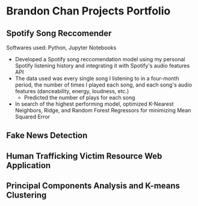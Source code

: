 # Brandon Chan Projects Portfolio
## Spotify Song Reccomender
Softwares used: Python, Jupyter Notebooks
- Developed a Spotify song reccomendation model using my personal Spotify listening history and integrating it with Spotify's audio features API
- The data used was every single song I listening to in a four-month period, the number of times I played each song, and each song's audio features (danceability, energy, loudness, etc.)
  - Predicted the number of plays for each song 
- In search of the highest performing model, optimized K-Nearest Neighbors, Ridge, and Random Forest Regressors for minimizing Mean Squared Error

## Fake News Detection


## Human Trafficking Victim Resource Web Application

## Principal Components Analysis and K-means Clustering
